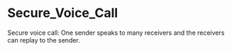 # Secure_Voice_Call
Secure voice call: One sender speaks to many receivers and the receivers can replay to the sender.
